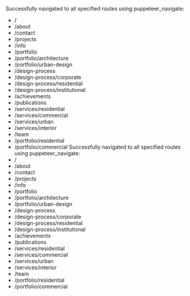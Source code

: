 Successfully navigated to all specified routes using puppeteer_navigate:
- /
- /about
- /contact
- /projects
- /info
- /portfolio
- /portfolio/architecture
- /portfolio/urban-design
- /design-process
- /design-process/corporate
- /design-process/residential
- /design-process/institutional
- /achievements
- /publications
- /services/residential
- /services/commercial
- /services/urban
- /services/interior
- /team
- /portfolio/residential
- /portfolio/commercial
Successfully navigated to all specified routes using puppeteer_navigate:
- /
- /about
- /contact
- /projects
- /info
- /portfolio
- /portfolio/architecture
- /portfolio/urban-design
- /design-process
- /design-process/corporate
- /design-process/residential
- /design-process/institutional
- /achievements
- /publications
- /services/residential
- /services/commercial
- /services/urban
- /services/interior
- /team
- /portfolio/residential
- /portfolio/commercial
